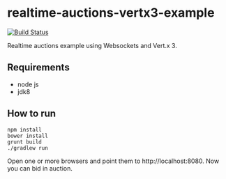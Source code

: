 # realtime-auctions-vertx3-example

[![Build Status](https://travis-ci.org/mwarc/realtime-auctions-vertx3-example.svg?branch=master)](https://travis-ci.org/mwarc/realtime-auctions-vertx3-example)

Realtime auctions example using Websockets and Vert.x 3.

## Requirements

- node js
- jdk8

## How to run

    npm install
    bower install
    grunt build
    ./gradlew run

Open one or more browsers and point them to http://localhost:8080. Now you can bid in auction.
